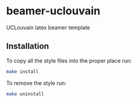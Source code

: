 # beamer-uclouvain

UCLouvain latex beamer template 

## Installation

To copy all the style files into the proper place run:
```bash
make install
```

To remove the style run:
```bash
make uninstall
```



